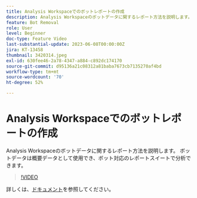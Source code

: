 ```yaml
---
title: Analysis Workspaceでのボットレポートの作成
description: Analysis Workspaceのボットデータに関するレポート方法を説明します。 ボットデータは概要データとして使用でき、ボット対応のレポートスイートで分析できます。
feature: Bot Removal
role: User
level: Beginner
doc-type: Feature Video
last-substantial-update: 2023-06-08T00:00:00Z
jira: KT-13458
thumbnail: 3420314.jpeg
exl-id: 630fee46-2a78-4347-a884-c892dc174170
source-git-commit: d95136a21c08312a81baba7673cb7135270af4bd
workflow-type: tm+mt
source-wordcount: '70'
ht-degree: 52%

---
```


# Analysis Workspaceでのボットレポートの作成

Analysis Workspaceのボットデータに関するレポート方法を説明します。 ボットデータは概要データとして使用でき、ボット対応のレポートスイートで分析できます。

>[!VIDEO](https://video.tv.adobe.com/v/3420314/?learn=on)

詳しくは、[ドキュメント](https://experienceleague.adobe.com/docs/analytics/components/dimensions/bot-name.html)を参照してください。
